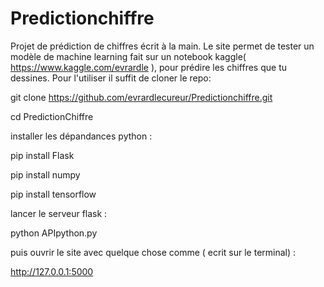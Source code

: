 # Predictionchiffre

Projet de prédiction de chiffres écrit à la main.
Le site permet de tester un modèle de machine learning fait sur un notebook kaggle( https://www.kaggle.com/evrardle ), pour prédire les chiffres que tu dessines.
Pour l'utiliser il suffit de cloner le repo: 

git clone https://github.com/evrardlecureur/Predictionchiffre.git  

cd PredictionChiffre

installer les dépandances python : 

pip install Flask

pip install numpy

pip install tensorflow

lancer le serveur flask : 
 
python APIpython.py

puis ouvrir le site avec quelque chose comme ( ecrit sur le terminal) :

http://127.0.0.1:5000

